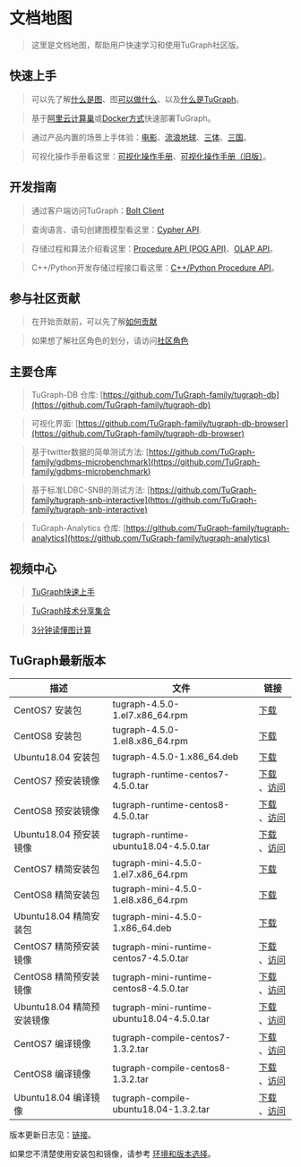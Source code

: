 # 文档地图

> 这里是文档地图，帮助用户快速学习和使用TuGraph社区版。

## 快速上手

> 可以先了解[什么是图](./2.introduction/1.what-is-graph.md)、图[可以做什么](./2.introduction/8.scenarios.md)、以及[什么是TuGraph](./2.introduction/3.what-is-tugraph.md)。

> 基于[阿里云计算巢](5.installation&running/5.cloud-deployment.md)或[Docker方式](5.installation&running/3.docker-deployment.md)快速部署TuGraph。

> 通过产品内置的场景上手体验：[电影](./3.quick-start/2.demo/1.movie.md)、[流浪地球](./3.quick-start/2.demo/2.wandering-earth.md)、[三体](./3.quick-start/2.demo/3.the-three-body.md)、[三国](./3.quick-start/2.demo/4.three-kingdoms.md)。

> 可视化操作手册看这里：[可视化操作手册](./4.user-guide/1.tugraph-browser.md)、[可视化操作手册（旧版）](./4.user-guide/2.tugraph-browser-legacy.md)。

## 开发指南

> 通过客户端访问TuGraph：[Bolt Client](7.client-tools/5.bolt-client.md)

> 查询语言、语句创建图模型看这里：[Cypher API](8.query/1.cypher.md).

> 存储过程和算法介绍看这里：[Procedure API (POG API)](9.olap&procedure/1.procedure/1.procedure.md)、[OLAP API](9.olap&procedure/2.olap/1.tutorial.md)。

> C++/Python开发存储过程接口看这里：[C++/Python Procedure API](9.olap&procedure/1.procedure/index.rst)。

## 参与社区贡献

> 在开始贡献前，可以先了解[如何贡献](12.contributor-manual/1.contributing.md)

> 如果想了解社区角色的划分，请访问[社区角色](12.contributor-manual/2.community-roles.md)

## 主要仓库

> TuGraph-DB 仓库: [https://github.com/TuGraph-family/tugraph-db](https://github.com/TuGraph-family/tugraph-db)

> 可视化界面: [https://github.com/TuGraph-family/tugraph-db-browser](https://github.com/TuGraph-family/tugraph-db-browser)

> 基于twitter数据的简单测试方法: [https://github.com/TuGraph-family/gdbms-microbenchmark](https://github.com/TuGraph-family/gdbms-microbenchmark)

> 基于标准LDBC-SNB的测试方法: [https://github.com/TuGraph-family/tugraph-snb-interactive](https://github.com/TuGraph-family/tugraph-snb-interactive)

> TuGraph-Analytics 仓库: [https://github.com/TuGraph-family/tugraph-analytics](https://github.com/TuGraph-family/tugraph-analytics)

## 视频中心

> [TuGraph快速上手](https://space.bilibili.com/1196053065/channel/seriesdetail?sid=2593741)

> [TuGraph技术分享集合](https://space.bilibili.com/1196053065/channel/seriesdetail?sid=3009777)

> [3分钟读懂图计算](https://www.bilibili.com/video/BV15U4y1r7AW/)

## TuGraph最新版本

| 描述                  | 文件                                         | 链接                                                                                                                                                                                              |
|---------------------|--------------------------------------------|-------------------------------------------------------------------------------------------------------------------------------------------------------------------------------------------------|
| CentOS7 安装包         | tugraph-4.5.0-1.el7.x86_64.rpm             | [下载](https://tugraph-web.oss-cn-beijing.aliyuncs.com/tugraph/tugraph-4.5.0/tugraph-4.5.0-1.el7.x86_64.rpm)                                                                                      |
| CentOS8 安装包         | tugraph-4.5.0-1.el8.x86_64.rpm             | [下载](https://tugraph-web.oss-cn-beijing.aliyuncs.com/tugraph/tugraph-4.5.0/tugraph-4.5.0-1.el8.x86_64.rpm)                                                                                      |
| Ubuntu18.04 安装包     | tugraph-4.5.0-1.x86_64.deb                 | [下载](https://tugraph-web.oss-cn-beijing.aliyuncs.com/tugraph/tugraph-4.5.0/tugraph-4.5.0-1.x86_64.deb)                                                                                          |
| CentOS7 预安装镜像       | tugraph-runtime-centos7-4.5.0.tar          | [下载](https://tugraph-web.oss-cn-beijing.aliyuncs.com/tugraph/tugraph-4.5.0/tugraph-runtime-centos7-4.5.0.tar) 、[访问](https://hub.docker.com/r/tugraph/tugraph-runtime-centos7)                   |
| CentOS8 预安装镜像       | tugraph-runtime-centos8-4.5.0.tar          | [下载](https://tugraph-web.oss-cn-beijing.aliyuncs.com/tugraph/tugraph-4.5.0/tugraph-runtime-centos8-4.5.0.tar) 、[访问](https://hub.docker.com/r/tugraph/tugraph-runtime-centos8)                   |
| Ubuntu18.04 预安装镜像   | tugraph-runtime-ubuntu18.04-4.5.0.tar      | [下载](https://tugraph-web.oss-cn-beijing.aliyuncs.com/tugraph/tugraph-4.5.0/tugraph-runtime-ubuntu18.04-4.5.0.tar) 、[访问](https://hub.docker.com/r/tugraph/tugraph-runtime-ubuntu18.04)           |
| CentOS7 精简安装包       | tugraph-mini-4.5.0-1.el7.x86_64.rpm        | [下载](https://tugraph-web.oss-cn-beijing.aliyuncs.com/tugraph/tugraph-4.5.0/tugraph-mini-4.5.0-1.el7.x86_64.rpm)                                                                                 |
| CentOS8 精简安装包       | tugraph-mini-4.5.0-1.el8.x86_64.rpm        | [下载](https://tugraph-web.oss-cn-beijing.aliyuncs.com/tugraph/tugraph-4.5.0/tugraph-mini-4.5.0-1.el8.x86_64.rpm)                                                                                 |
| Ubuntu18.04 精简安装包   | tugraph-mini-4.5.0-1.x86_64.deb            | [下载](https://tugraph-web.oss-cn-beijing.aliyuncs.com/tugraph/tugraph-4.5.0/tugraph-mini-4.5.0-1.x86_64.deb)                                                                                     |
| CentOS7 精简预安装镜像     | tugraph-mini-runtime-centos7-4.5.0.tar     | [下载](https://tugraph-web.oss-cn-beijing.aliyuncs.com/tugraph/tugraph-4.5.0/tugraph-mini-runtime-centos7-4.5.0.tar) 、[访问](https://hub.docker.com/r/tugraph/tugraph-mini-runtime-centos7)         |
| CentOS8 精简预安装镜像     | tugraph-mini-runtime-centos8-4.5.0.tar     | [下载](https://tugraph-web.oss-cn-beijing.aliyuncs.com/tugraph/tugraph-4.5.0/tugraph-mini-runtime-centos8-4.5.0.tar) 、[访问](https://hub.docker.com/r/tugraph/tugraph-mini-runtime-centos8)         |
| Ubuntu18.04 精简预安装镜像 | tugraph-mini-runtime-ubuntu18.04-4.5.0.tar | [下载](https://tugraph-web.oss-cn-beijing.aliyuncs.com/tugraph/tugraph-4.5.0/tugraph-mini-runtime-ubuntu18.04-4.5.0.tar) 、[访问](https://hub.docker.com/r/tugraph/tugraph-mini-runtime-ubuntu18.04) |
| CentOS7 编译镜像        | tugraph-compile-centos7-1.3.2.tar          | [下载](https://tugraph-web.oss-cn-beijing.aliyuncs.com/tugraph/tugraph-docker-compile/tugraph-compile-centos7-1.3.2.tar) 、[访问](https://hub.docker.com/r/tugraph/tugraph-compile-centos7)          |
| CentOS8 编译镜像        | tugraph-compile-centos8-1.3.2.tar          | [下载](https://tugraph-web.oss-cn-beijing.aliyuncs.com/tugraph/tugraph-docker-compile/tugraph-compile-centos8-1.3.2.tar) 、[访问](https://hub.docker.com/r/tugraph/tugraph-compile-centos8)          |
| Ubuntu18.04 编译镜像    | tugraph-compile-ubuntu18.04-1.3.2.tar      | [下载](https://tugraph-web.oss-cn-beijing.aliyuncs.com/tugraph/tugraph-docker-compile/tugraph-compile-ubuntu18.04-1.3.2.tar) 、[访问](https://hub.docker.com/r/tugraph/tugraph-compile-ubuntu18.04)  |


版本更新日志见：[链接](https://github.com/TuGraph-family/tugraph-db/blob/master/release/CHANGELOG_CN.md )。

如果您不清楚使用安装包和镜像，请参考 [环境和版本选择](13.best-practices/4.selection.md)。